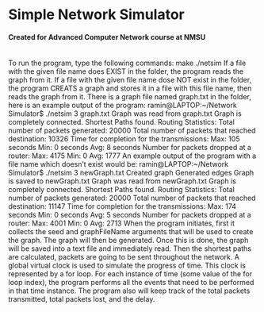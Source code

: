 # Simple Network Simulator

#### Created for Advanced Computer Network course at NMSU
<br/>
To run the program, type the following commands:
        make
        ./netsim <seed> <graphFileName>
If a file with the given file name does EXIST in the folder, the program reads the graph from it.
If a file with the given file name dose NOT exist in the folder, the program CREATS a graph and stores it in a file with this
file name, then reads the graph from it.
There is a graph file named graph.txt in the folder, here is an example output of the program:
ramin@LAPTOP:~/Network Simulator$ ./netsim 3 graph.txt
Graph was read from graph.txt
Graph is completely connected.
Shortest Paths found.
Routing Statistics:
Total number of packets generated: 20000
Total number of packets that reached destination: 10326
Time for completion for the transmissions:
Max: 105 seconds
Min: 0 seconds
Avg: 8 seconds
Number for packets dropped at a router:
Max: 4175
Min: 0
Avg: 1777
An example output of the program with a file name which doesn’t exist would be:
ramin@LAPTOP:~/Network Simulator$ ./netsim 3 newGraph.txt
Created graph
Generated edges
Graph is saved to newGraph.txt
Graph was read from newGraph.txt
Graph is completely connected.
Shortest Paths found.
Routing Statistics:
Total number of packets generated: 20000
Total number of packets that reached destination: 11147
Time for completion for the transmissions:
Max: 174 seconds
Min: 0 seconds
Avg: 5 seconds
Number for packets dropped at a router:
Max: 4001
Min: 0
Avg: 2713
When the program initiates, first it collects the seed and graphFileName arguments that will be used to create the graph.
The graph will then be generated. Once this is done, the graph will be saved into a text file and immediately read. Then
the shortest paths are calculated, packets are going to be sent throughout the network. A global virtual clock is used to
simulate the progress of time. This clock is represented by a for loop. For each instance of time (some value of the for loop
index), the program performs all the events that need to be performed in that time instance. The program also will keep
track of the total packets transmitted, total packets lost, and the delay. 
